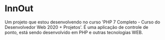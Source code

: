 # InnOut
Um projeto que estou desenvolvendo no curso 'PHP 7 Completo - Curso do Desenvolvedor Web 2020 + Projetos'. É uma aplicação de controle de ponto, está sendo desenvolvido em PHP e outras tecnologias WEB.
